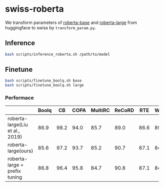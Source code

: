 # swiss-roberta

We transform parameters of [roberta-base](https://huggingface.co/roberta-base) and [roberta-large](https://huggingface.co/roberta-large) from huggingface to swiss by `transform_param.py`.

## Inference

```bash
bash scripts/inference_roberta.sh /path/to/model
```

## Finetune

```bash
bash scripts/finetune_boolq.sh base
bash scripts/finetune_boolq.sh large
```

### Performace

|                                 | Boolq | CB   | COPA | MultiRC | ReCoRD | RTE  | WSC  | WIC  |
|---------------------------------| ----- | ---- | ---- | ------- |--------| ---- | ---- | ---- |
| roberta-large(Liu et al., 2019) | 86.9  | 98.2 | 94.0 | 85.7    | 89.0   | 86.6 | 89.0 | 75.6 |
| roberta-large(ours)             | 85.6  | 97.2 | 93.7 | 85.2    | 90.7   | 87.1 | 84.6 | 74.2 |
| roberta-large + prefix tuning   | 86.8  | 96.4 | 95.8 | 84.7    | 90.8   | 87.1 | 84.6 | 75.8 |

[^1]: Yinhan Liu, Myle Ott, Naman Goyal, Jingfei Du, Mandar Joshi, Danqi Chen, Omer Levy, Mike Lewis, Luke Zettlemoyer, and Veselin Stoyanov. RoBERTa: A robustly optimized bert pretraining approach. *arXiv preprint arXiv:1907.11692*, 2019.

